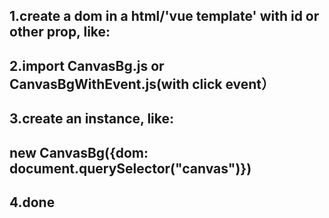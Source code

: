 ## 1.create a dom in a html/'vue template' with id or other prop, like:
##    <div id="canvas"></div>

## 2.import CanvasBg.js or CanvasBgWithEvent.js(with click event）

## 3.create an instance, like:
##    new CanvasBg({dom: document.querySelector("canvas")})

## 4.done